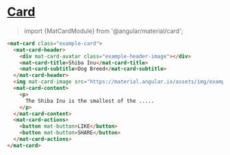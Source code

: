# [Card](https://material.angular.io/components/card/api)

> import {MatCardModule} from '@angular/material/card';

```html
<mat-card class="example-card">
  <mat-card-header>
    <div mat-card-avatar class="example-header-image"></div>
    <mat-card-title>Shiba Inu</mat-card-title>
    <mat-card-subtitle>Dog Breed</mat-card-subtitle>
  </mat-card-header>
  <img mat-card-image src="https://material.angular.io/assets/img/examples/shiba2.jpg" alt="Photo of a Shiba Inu">
  <mat-card-content>
    <p>
      The Shiba Inu is the smallest of the .....
    </p>
  </mat-card-content>
  <mat-card-actions>
    <button mat-button>LIKE</button>
    <button mat-button>SHARE</button>
  </mat-card-actions>
</mat-card>
```
